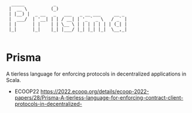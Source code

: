 ```
  _____           _                           
 |  __ \         (_)                          
 | |__) |  _ __   _   ___   _ __ ___     __ _ 
 |  ___/  | '__| | | / __| | '_ ` _ \   / _` |
 | |      | |    | | \__ \ | | | | | | | (_| |
 |_|      |_|    |_| |___/ |_| |_| |_|  \__,_|
                                              
```


# Prisma

A tierless language for enforcing protocols in decentralized applications in Scala.

* ECOOP22 https://2022.ecoop.org/details/ecoop-2022-papers/28/Prisma-A-tierless-language-for-enforcing-contract-client-protocols-in-decentralized-
